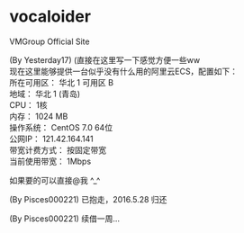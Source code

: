 # vocaloider
VMGroup Official Site

(By Yesterday17)
(直接在这里写一下感觉方便一些ww  
现在这里能够提供一台似乎没有什么用的阿里云ECS，配置如下：  
所在可用区： 华北 1 可用区 B  
地域： 华北 1 (青岛)  
CPU： 1核  
内存： 1024 MB  
操作系统： CentOS 7.0 64位  
公网IP： 121.42.164.141  
带宽计费方式： 按固定带宽  
当前使用带宽： 1Mbps  

如果要的可以直接@我
^_^

(By Pisces000221) 已抱走，2016.5.28 归还

(By Pisces000221) 续借一周…
